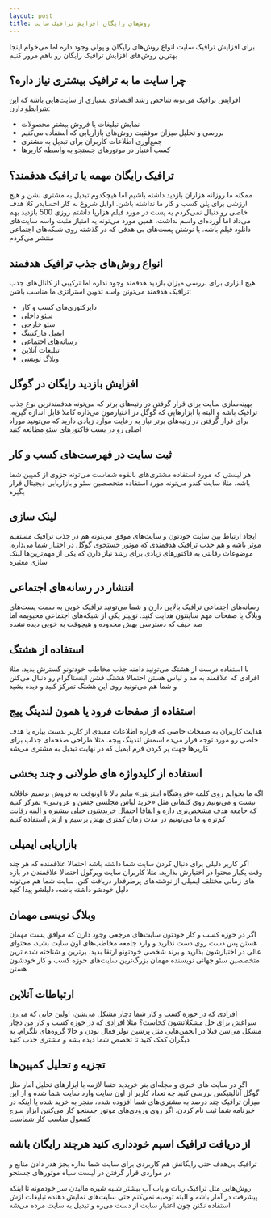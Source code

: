 ```yaml
---
layout: post
title: روش‌های رایگان افزایش ترافیک سایت
---
```


برای افزایش ترافیک سایت انواع روش‌های رایگان و پولی وجود داره اما می‌خوام اینجا بهترین روش‌های افزایش ترافیک رایگان رو باهم مرور کنیم

## چرا سایت ما به ترافیک بیشتری نیاز داره؟

افزایش ترافیک می‌تونه شاخص رشد اقتصادی بسیاری از سایت‌هایی باشه که این شرایطو دارن:

- نمایش تبلیغات یا فروش بیشتر محصولات
- بررسی و تحلیل میزان موفقیت روش‌های بازاریابی که استفاده می‌کنیم
- جمع‌آوری اطلاعات کاربران برای تبدیل به مشتری
- کسب اعتبار در موتورهای جستجو به واسطه کاربرها

## ترافیک رایگان مهمه یا ترافیک هدفمند؟

ممکنه ما روزانه هزاران بازدید داشته باشیم اما هیچکدوم تبدیل به مشتری نشن و هیچ ارزشی برای پلن کسب و کار ما نداشته باشن. اوایل شروع به کار احسایدر کلا هدف خاصی رو دنبال نمی‌کردم یه پست در مورد فیلم هزارپا داشتم روزی 500 بازدید بهم می‌داد اما آورده‌ای واسم نداشت، همین مورد می‌تونه یه امتیاز مثبت واسه سایت‌های دانلود فیلم باشه. یا نوشتن پست‌های بی هدفی که در گذشته روی شبکه‌های اجتماعی منتشر می‌کردم

## انواع روش‌های جذب ترافیک هدفمند

هیچ ابزاری برای بررسی میزان بازدید هدفمند وجود نداره اما ترکیبی از کانال‌های جذب ترافیک هدفمند می‌تونن واسه تدوین استراتژی ما مناسب باشن:

- دایرکتوری‌های کسب و کار
- سئو داخلی
- سئو خارجی
- ایمیل مارکتینگ
- رسانه‌های اجتماعی
- تبلیغات آنلاین
- وبلاگ نویسی

## افزایش بازدید رایگان در گوگل

بهینه‌سازی سایت برای قرار گرفتن در رتبه‌های برتر که می‌تونه هدفمندترین نوع جذب ترافیک باشه و البته با ابزارهایی که گوگل در اختیارمون می‌ذاره کاملا قابل اندازه گیریه. برای قرار گرفتن در رتبه‌های برتر نیاز به رعایت موارد زیادی دارید که می‌تونید موراد اصلی رو در پست فاکتورهای سئو مطالعه کنید

## ثبت سایت در فهرست‌های کسب و کار

هر لیستی که مورد استفاده مشتری‌های بالقوه شماست می‌تونه جزوی از کمپین شما باشه. مثلا سایت کندو می‌تونه مورد استفاده متخصصین سئو و بازاریابی دیجیتال قرار بگیره

## لینک سازی

ایجاد ارتباط بین سایت خودتون و سایت‌های موفق می‌تونه هم در جذب ترافیک مستقیم موثر باشه و هم جذب ترافیک هدفمندی که موتور جستجوی گوگل در اختیار شما می‌ذاره. موضوعات رقابتی به فاکتورهای زیادی برای رشد نیاز دارن که یکی از مهم‌ترین‌ها لینک سازی معتبره

## انتشار در رسانه‌های اجتماعی

رسانه‌های اجتماعی ترافیک بالایی دارن و شما می‌تونید ترافیک خوبی به سمت پست‌های وبلاگ یا صفحات مهم سایتتون هدایت کنید. توییتر یکی از شبکه‌های اجتماعی محبوبمه اما صد حیف که دسترسی بهش محدوده و هیچوقت به خوبی دیده نشده

## استفاده از هشتگ

با استفاده درست از هشتگ می‌تونید دامنه جذب مخاطب خودتونو گسترش بدید. مثلا افرادی که علاقمند به مد و لباس هستن احتمالا هشتگ فشن اینستاگرام رو دنبال می‌کنن و شما هم می‌تونید روی این هشتگ تمرکز کنید و دیده بشید

## استفاده از صفحات فرود یا همون لندینگ پیج

هدایت کاربران به صفحات خاصی که قراره اطلاعات مفیدی از کاربر بدست بیاره یا هدف خاصی رو مورد توجه قرار می‌ده اسمش لندینگ پیجه. مثلا طراحی صفحه‌ای جذاب برای کاربرها جهت پر کردن فرم ایمیل که در نهایت تبدیل به مشتری می‌شه

## استفاده از کلیدواژه های طولانی و چند بخشی

اگه ما بخوایم روی کلمه «فروشگاه اینترنتی» بیایم بالا تا اونوقت به فروش برسیم عاقلانه نیست و می‌تونیم روی کلماتی مثل «خرید لباس مجلسی جشن و عروسی» تمرکز کنیم که جامعه هدف مشخص‌تری داره و اتفاقا احتمال خریدشون خیلی بیشتره و البته رقابت کم‌تره و ما می‌تونیم در مدت زمان کمتری بهش برسیم و ازش استفاده کنیم

## بازاریابی ایمیلی

اگر کاربر دلیلی برای دنبال کردن سایت شما داشته باشه احتمالا علاقمنده که هر چند وقت یکبار محتوا در اختیارش بذارید. مثلا کاربران سایت ویرگول احتمالا علاقمندن در بازه های زمانی مختلف ایمیلی از نوشته‌های پرطرفدار دریافت کنن. سایت شما هم می‌تونه دلیل خودشو داشته باشه، دلیلشو پیدا کنید

## وبلاگ نویسی مهمان

اگر در حوزه کسب و کار خودتون سایت‌های مرجعی وجود دارن که موافق پست مهمان هستن پس دست روی دست نذارید و وارد جامعه مخاطب‌های اون سایت بشید، محتوای عالی در اختیارشون بذارید و برند شخصی خودتونو ارتقا بدید. برترین و شناخته شده ترین متخصصین سئو جهانی نویسنده مهمان بزرگ‌ترین سایت‌های حوزه کسب و کار خودشون هستن

## ارتباطات آنلاین

افرادی که در حوزه کسب و کار شما دچار مشکل می‌شن، اولین جایی که می‌رن سراغش برای حل مشکلاتشون کجاست؟ مثلا افرادی که در حوزه کسب و کار من دچار مشکل می‌شن قبلا در انجمن‌هایی مثل پرشین تولز فعال بودن و حالا گروه‌های تلگرام. به دیگران کمک کنید تا تخصص شما دیده بشه و مشتری جذب کنید

## تجزیه و تحلیل کمپین‌ها

اگر در سایت های خبری و مجله‌ای بنر خریدید حتما لازمه با ابزارهای تحلیل آمار مثل گوگل آنالیتیکس بررسی کنید چه تعداد کاربر از اون سایت وارد سایت شما شده و از این میزان ترافیک چند درصد به مشتری‌های شما افزوده شده، منجر به خرید شده یا اینکه در خبرنامه شما ثبت نام کردن. اگر روی ورودی‌های موتور جستجو کار می‌کنین ابزار سرچ کنسول مناسب کار شماست

## از دریافت ترافیک اسپم خودداری کنید هرچند رایگان باشه

ترافیک بی‌هدف حتی رایگانش هم کاربردی برای سایت شما نداره بجز هدر دادن منابع و در مواردی قرار گرفتن در لیست سیاه موتورهای جستجو

روش‌هایی مثل ترافیک ربات و پاپ آپ بیشتر شبیه شیره مالیدن سر خودمونه تا اینکه پیشرفت در آمار باشه و البته توصیه نمی‌کنم حتی سایت‌های نمایش دهنده تبلیغات ازش استفاده نکنن چون اعتبار سایت از دست می‌ره و تبدیل به سایت مرده می‌شه
